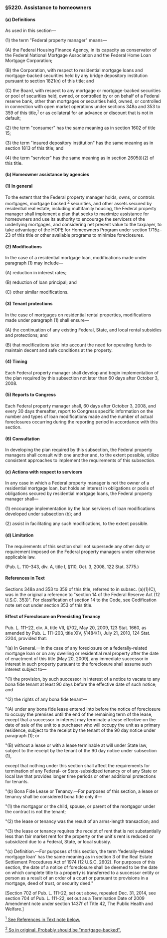### §5220. Assistance to homeowners ###

#### (a) Definitions ####

As used in this section—

(1) the term "Federal property manager" means—

(A) the Federal Housing Finance Agency, in its capacity as conservator of the Federal National Mortgage Association and the Federal Home Loan Mortgage Corporation;

(B) the Corporation, with respect to residential mortgage loans and mortgage-backed securities held by any bridge depository institution pursuant to section 1821(n) of this title; and

(C) the Board, with respect to any mortgage or mortgage-backed securities or pool of securities held, owned, or controlled by or on behalf of a Federal reserve bank, other than mortgages or securities held, owned, or controlled in connection with open market operations under sections 348a and 353 to 359 of this title,<sup><a href="#5220_1_target" name="5220_1">1</a></sup> or as collateral for an advance or discount that is not in default;

(2) the term "consumer" has the same meaning as in section 1602 of title 15;

(3) the term "insured depository institution" has the same meaning as in section 1813 of this title; and

(4) the term "servicer" has the same meaning as in section 2605(i)(2) of this title.

#### (b) Homeowner assistance by agencies ####

#### (1) In general ####

To the extent that the Federal property manager holds, owns, or controls mortgages, mortgage backed <sup><a href="#5220_2_target" name="5220_2">2</a></sup> securities, and other assets secured by residential real estate, including multifamily housing, the Federal property manager shall implement a plan that seeks to maximize assistance for homeowners and use its authority to encourage the servicers of the underlying mortgages, and considering net present value to the taxpayer, to take advantage of the HOPE for Homeowners Program under section 1715z–23 of this title or other available programs to minimize foreclosures.

#### (2) Modifications ####

In the case of a residential mortgage loan, modifications made under paragraph (1) may include—

(A) reduction in interest rates;

(B) reduction of loan principal; and

(C) other similar modifications.

#### (3) Tenant protections ####

In the case of mortgages on residential rental properties, modifications made under paragraph (1) shall ensure—

(A) the continuation of any existing Federal, State, and local rental subsidies and protections; and

(B) that modifications take into account the need for operating funds to maintain decent and safe conditions at the property.

#### (4) Timing ####

Each Federal property manager shall develop and begin implementation of the plan required by this subsection not later than 60 days after October 3, 2008.

#### (5) Reports to Congress ####

Each Federal property manager shall, 60 days after October 3, 2008, and every 30 days thereafter, report to Congress specific information on the number and types of loan modifications made and the number of actual foreclosures occurring during the reporting period in accordance with this section.

#### (6) Consultation ####

In developing the plan required by this subsection, the Federal property managers shall consult with one another and, to the extent possible, utilize consistent approaches to implement the requirements of this subsection.

#### (c) Actions with respect to servicers ####

In any case in which a Federal property manager is not the owner of a residential mortgage loan, but holds an interest in obligations or pools of obligations secured by residential mortgage loans, the Federal property manager shall—

(1) encourage implementation by the loan servicers of loan modifications developed under subsection (b); and

(2) assist in facilitating any such modifications, to the extent possible.

#### (d) Limitation ####

The requirements of this section shall not supersede any other duty or requirement imposed on the Federal property managers under otherwise applicable law.

(Pub. L. 110–343, div. A, title I, §110, Oct. 3, 2008, 122 Stat. 3775.)

#### References in Text ####

Sections 348a and 353 to 359 of this title, referred to in subsec. (a)(1)(C), was in the original a reference to "section 14 of the Federal Reserve Act (12 U.S.C. 353)". For classification of section 14 to the Code, see Codification note set out under section 353 of this title.

#### Effect of Foreclosure on Preexisting Tenancy ####

Pub. L. 111–22, div. A, title VII, §702, May 20, 2009, 123 Stat. 1660, as amended by Pub. L. 111–203, title XIV, §1484(1), July 21, 2010, 124 Stat. 2204, provided that:

"(a) In General.—In the case of any foreclosure on a federally-related mortgage loan or on any dwelling or residential real property after the date of enactment of this title [May 20, 2009], any immediate successor in interest in such property pursuant to the foreclosure shall assume such interest subject to—

"(1) the provision, by such successor in interest of a notice to vacate to any bona fide tenant at least 90 days before the effective date of such notice; and

"(2) the rights of any bona fide tenant—

"(A) under any bona fide lease entered into before the notice of foreclosure to occupy the premises until the end of the remaining term of the lease, except that a successor in interest may terminate a lease effective on the date of sale of the unit to a purchaser who will occupy the unit as a primary residence, subject to the receipt by the tenant of the 90 day notice under paragraph (1); or

"(B) without a lease or with a lease terminable at will under State law, subject to the receipt by the tenant of the 90 day notice under subsection (1),

except that nothing under this section shall affect the requirements for termination of any Federal- or State-subsidized tenancy or of any State or local law that provides longer time periods or other additional protections for tenants.

"(b) Bona Fide Lease or Tenancy.—For purposes of this section, a lease or tenancy shall be considered bona fide only if—

"(1) the mortgagor or the child, spouse, or parent of the mortgagor under the contract is not the tenant;

"(2) the lease or tenancy was the result of an arms-length transaction; and

"(3) the lease or tenancy requires the receipt of rent that is not substantially less than fair market rent for the property or the unit's rent is reduced or subsidized due to a Federal, State, or local subsidy.

"(c) Definition.—For purposes of this section, the term 'federally-related mortgage loan' has the same meaning as in section 3 of the Real Estate Settlement Procedures Act of 1974 (12 U.S.C. 2602). For purposes of this section, the date of a notice of foreclosure shall be deemed to be the date on which complete title to a property is transferred to a successor entity or person as a result of an order of a court or pursuant to provisions in a mortgage, deed of trust, or security deed."

[Section 702 of Pub. L. 111–22, set out above, repealed Dec. 31, 2014, see section 704 of Pub. L. 111–22, set out as a Termination Date of 2009 Amendment note under section 1437f of Title 42, The Public Health and Welfare.]

[<sup>1</sup> See References in Text note below.](#5220_1)

[<sup>2</sup> So in original. Probably should be "mortgage-backed".](#5220_2)